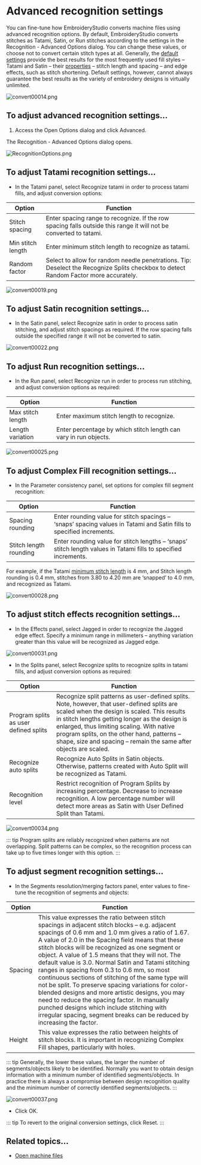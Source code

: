 # Advanced recognition settings

You can fine-tune how EmbroideryStudio converts machine files using advanced recognition options. By default, EmbroideryStudio converts stitches as Tatami, Satin, or Run stitches according to the settings in the Recognition - Advanced Options dialog. You can change these values, or choose not to convert certain stitch types at all. Generally, the [default settings](../../glossary/glossary) provide the best results for the most frequently used fill styles – Tatami and Satin – their [properties](../../glossary/glossary#properties) – stitch length and spacing – and edge effects, such as stitch shortening. Default settings, however, cannot always guarantee the best results as the variety of embroidery designs is virtually unlimited.

![convert00014.png](assets/convert00014.png)

## To adjust advanced recognition settings...

1. Access the Open Options dialog and click Advanced.

The Recognition - Advanced Options dialog opens.

![RecognitionOptions.png](assets/RecognitionOptions.png)

## To adjust Tatami recognition settings...

- In the Tatami panel, select Recognize tatami in order to process tatami fills, and adjust conversion options:

| Option            | Function                                                                                                                             |
| ----------------- | ------------------------------------------------------------------------------------------------------------------------------------ |
| Stitch spacing    | Enter spacing range to recognize. If the row spacing falls outside this range it will not be converted to tatami.                    |
| Min stitch length | Enter minimum stitch length to recognize as tatami.                                                                                  |
| Random factor     | Select to allow for random needle penetrations. Tip: Deselect the Recognize Splits checkbox to detect Random Factor more accurately. |

![convert00019.png](assets/convert00019.png)

## To adjust Satin recognition settings...

- In the Satin panel, select Recognize satin in order to process satin stitching, and adjust stitch spacings as required. If the row spacing falls outside the specified range it will not be converted to satin.

![convert00022.png](assets/convert00022.png)

## To adjust Run recognition settings...

- In the Run panel, select Recognize run in order to process run stitching, and adjust conversion options as required:

| Option            | Function                                                         |
| ----------------- | ---------------------------------------------------------------- |
| Max stitch length | Enter maximum stitch length to recognize.                        |
| Length variation  | Enter percentage by which stitch length can vary in run objects. |

![convert00025.png](assets/convert00025.png)

## To adjust Complex Fill recognition settings...

- In the Parameter consistency panel, set options for complex fill segment recognition:

| Option                 | Function                                                                                                             |
| ---------------------- | -------------------------------------------------------------------------------------------------------------------- |
| Spacing rounding       | Enter rounding value for stitch spacings – ‘snaps’ spacing values in Tatami and Satin fills to specified increments. |
| Stitch length rounding | Enter rounding value for stitch lengths – ‘snaps’ stitch length values in Tatami fills to specified increments.      |

For example, if the Tatami [minimum stitch length](../../glossary/glossary#minimum-stitch-length) is 4 mm, and Stitch length rounding is 0.4 mm, stitches from 3.80 to 4.20 mm are ‘snapped’ to 4.0 mm, and recognized as Tatami.

![convert00028.png](assets/convert00028.png)

## To adjust stitch effects recognition settings...

- In the Effects panel, select Jagged in order to recognize the Jagged edge effect. Specify a minimum range in millimeters – anything variation greater than this value will be recognized as Jagged edge.

![convert00031.png](assets/convert00031.png)

- In the Splits panel, select Recognize splits to recognize splits in tatami fills, and adjust conversion options as required:

| Option                                | Function                                                                                                                                                                                                                                                                                                                                                     |
| ------------------------------------- | ------------------------------------------------------------------------------------------------------------------------------------------------------------------------------------------------------------------------------------------------------------------------------------------------------------------------------------------------------------ |
| Program splits as user defined splits | Recognize split patterns as user-defined splits. Note, however, that user-defined splits are scaled when the design is scaled. This results in stitch lengths getting longer as the design is enlarged, thus limiting scaling. With native program splits, on the other hand, patterns – shape, size and spacing – remain the same after objects are scaled. |
| Recognize auto splits                 | Recognize Auto Splits in Satin objects. Otherwise, patterns created with Auto Split will be recognized as Tatami.                                                                                                                                                                                                                                            |
| Recognition level                     | Restrict recognition of Program Splits by increasing percentage. Decrease to increase recognition. A low percentage number will detect more areas as Satin with User Defined Split than Tatami.                                                                                                                                                              |

![convert00034.png](assets/convert00034.png)

::: tip
Program splits are reliably recognized when patterns are not overlapping. Split patterns can be complex, so the recognition process can take up to five times longer with this option.
:::

## To adjust segment recognition settings...

- In the Segments resolution/merging factors panel, enter values to fine-tune the recognition of segments and objects:

| Option  | Function                                                                                                                                                                                                                                                                                                                                                                                                                                                                                                                                                                                                                                                                                                                                                           |
| ------- | ------------------------------------------------------------------------------------------------------------------------------------------------------------------------------------------------------------------------------------------------------------------------------------------------------------------------------------------------------------------------------------------------------------------------------------------------------------------------------------------------------------------------------------------------------------------------------------------------------------------------------------------------------------------------------------------------------------------------------------------------------------------ |
| Spacing | This value expresses the ratio between stitch spacings in adjacent stitch blocks – e.g. adjacent spacings of 0.6 mm and 1.0 mm gives a ratio of 1.67\. A value of 2.0 in the Spacing field means that these stitch blocks will be recognized as one segment or object. A value of 1.5 means that they will not. The default value is 3.0\. Normal Satin and Tatami stitching ranges in spacing from 0.3 to 0.6 mm, so most continuous sections of stitching of the same type will not be split. To preserve spacing variations for color-blended designs and more artistic designs, you may need to reduce the spacing factor. In manually punched designs which include stitching with irregular spacing, segment breaks can be reduced by increasing the factor. |
| Height  | This value expresses the ratio between heights of stitch blocks. It is important in recognizing Complex Fill shapes, particularly with holes.                                                                                                                                                                                                                                                                                                                                                                                                                                                                                                                                                                                                                      |

::: tip
Generally, the lower these values, the larger the number of segments/objects likely to be identified. Normally you want to obtain design information with a minimum number of identified segments/objects. In practice there is always a compromise between design recognition quality and the minimum number of correctly identified segments/objects.
:::

![convert00037.png](assets/convert00037.png)

- Click OK.

::: tip
To revert to the original conversion settings, click Reset.
:::

## Related topics...

- [Open machine files](Open_machine_files)
